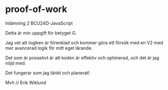# proof-of-work
Inlämning 2 BCU24D-JavaScript

Detta är min uppgift för betyget G. 

Jag vet att logiken är förenklad och kommer göra ett försök med en V2 med mer avancerad logik för mitt eget lärande. 

Det som är possetivt är att koden är effektiv och optimerad, och det är jag nöjd med.

Det fungerar som jag tänkt och planerat! 

Mvh // 
Erik Wiklund